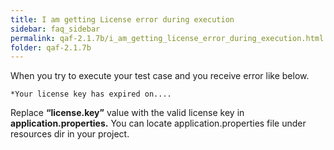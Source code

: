 ```yaml
---
title: I am getting License error during execution
sidebar: faq_sidebar
permalink: qaf-2.1.7b/i_am_getting_license_error_during_execution.html
folder: qaf-2.1.7b
---
```


When you try to execute your test case and you receive error like below.

    *Your license key has expired on....

Replace **“license.key”** value with the valid license key in **application.properties.** You can locate application.properties file under resources dir in your project.
